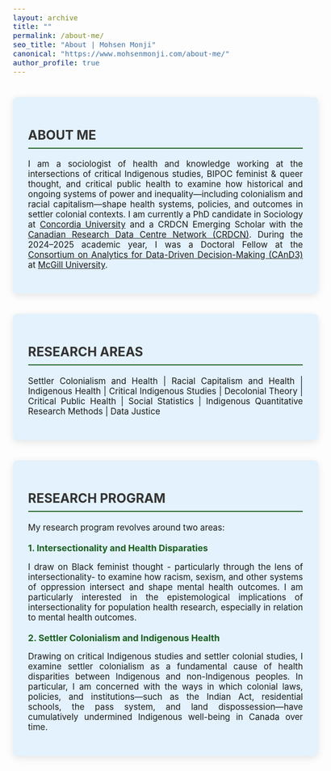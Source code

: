 ```yaml
---
layout: archive
title: ""
permalink: /about-me/
seo_title: "About | Mohsen Monji"
canonical: "https://www.mohsenmonji.com/about-me/"
author_profile: true
---
```


<style>
  body {
    font-size: 1.05em;
  }
  h2 {
    border-bottom: 2px solid #1B5E20;
    font-weight: bold;
    padding-bottom: 10px;
    margin-top: 30px;
    color: #333;
    text-transform: uppercase;
  }
  h3 {
    margin-top: 30px;
    color: #1B5E20;
  }
  h4 {
    font-weight: bold;
    color: #1B5E20;
    margin-top: 20px;
    margin-bottom: 10px;
    font-size: 1.1rem;
  }
  ul {
    list-style-type: disc;
    padding-left: 20px;
    margin-top: 10px;
  }
  ul li {
    margin-bottom: 8px;
    color: #555;
  }
  .about-card {
    border-radius: 8px;
    padding: 30px;
    margin: 40px auto;
    background-color: #E3F2FD;
    box-shadow: 0px 4px 15px rgba(0, 0, 0, 0.1);
    max-width: 850px;
    text-align: justify;
  }
</style>

<!-- CARD 1: ABOUT ME -->
<div class="about-card">
  <h2>ABOUT ME</h2>
  <p>
    I am a sociologist of health and knowledge working at the intersections of critical Indigenous studies, BIPOC feminist & queer thought, and critical public health to examine how historical and ongoing systems of power and inequality—including colonialism and racial capitalism—shape health systems, policies, and outcomes in settler colonial contexts.
    I am currently a PhD candidate in Sociology at 
    <a href="https://www.concordia.ca/" target="_blank">Concordia University</a> and a CRDCN Emerging Scholar with the 
    <a href="https://crdcn.ca" target="_blank">Canadian Research Data Centre Network (CRDCN)</a>. 
    During the 2024–2025 academic year, I was a Doctoral Fellow at the 
    <a href="https://www.mcgill.ca/cand3/" target="_blank">Consortium on Analytics for Data-Driven Decision-Making (CAnD3)</a> at 
    <a href="https://www.mcgill.ca/" target="_blank">McGill University</a>.
  </p>
</div>

<!-- CARD 2: RESEARCH AREAS -->
<div class="about-card">
  <h2>RESEARCH AREAS</h2>
  <p>
    Settler Colonialism and Health | Racial Capitalism and Health | Indigenous Health | Critical Indigenous Studies | Decolonial Theory | Critical Public Health | Social Statistics | Indigenous Quantitative Research Methods | Data Justice
  </p>
</div>

<!-- CARD 3: RESEARCH PROGRAM -->
<div class="about-card">
  <h2>RESEARCH PROGRAM</h2>
  
  <p>My research program revolves around two areas:</p>

  <h4>1. Intersectionality and Health Disparaties</h4>
  <p>
    I draw on Black feminist thought - particularly through the lens of intersectionality- to examine how racism, sexism, and other systems of oppression intersect and shape mental health outcomes. I am particularly interested in the epistemological implications of intersectionality for population health research, especially in relation to mental health outcomes.
  </p>

  <h4>2. Settler Colonialism and Indigenous Health</h4>
  <p>
    Drawing on critical Indigenous studies and settler colonial studies, I examine settler colonialism as a fundamental cause of health disparities between Indigenous and non-Indigenous peoples. In particular, I am concerned with the ways in which colonial laws, policies, and institutions—such as the Indian Act, residential schools, the pass system, and land dispossession—have cumulatively undermined Indigenous well-being in Canada over time.
  </p>


</div>